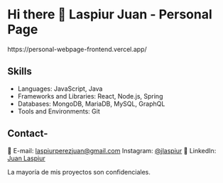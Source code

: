 
<h1>Hi there 👋 Laspiur Juan - Personal Page</h1>
https://personal-webpage-frontend.vercel.app/

## Skills

- Languages: JavaScript, Java
- Frameworks and Libraries: React, Node.js, Spring
- Databases: MongoDB, MariaDB, MySQL, GraphQL
- Tools and Environments: Git

## Contact-

📧 E-mail: [laspiurperezjuan@gmail.com](mailto:laspiurperezjuan@gmail.com)
 Instagram: [@jlaspiur](https://www.instagram.com/jlaspiur/)</li>
🔗 LinkedIn: [Juan Laspiur](https://www.linkedin.com/in/laspiurperezjuan/)

La mayoría de mis proyectos son confidenciales. 
